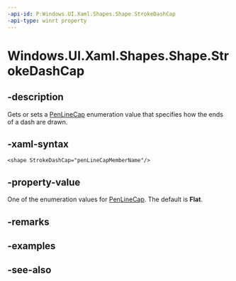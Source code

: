 ```yaml
---
-api-id: P:Windows.UI.Xaml.Shapes.Shape.StrokeDashCap
-api-type: winrt property
---
```


<!-- Property syntax
public Windows.UI.Xaml.Media.PenLineCap StrokeDashCap { get;  set; }
-->

# Windows.UI.Xaml.Shapes.Shape.StrokeDashCap

## -description
Gets or sets a [PenLineCap](../windows.ui.xaml.media/penlinecap.md) enumeration value that specifies how the ends of a dash are drawn.



## -xaml-syntax
```xaml
<shape StrokeDashCap="penLineCapMemberName"/>
```


## -property-value
One of the enumeration values for [PenLineCap](../windows.ui.xaml.media/penlinecap.md). The default is **Flat**.

## -remarks

## -examples

## -see-also
